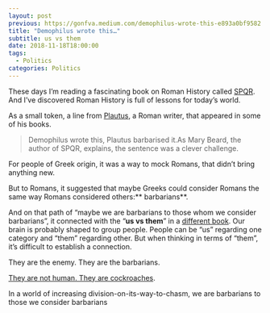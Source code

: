 ```yaml
---
layout: post
previous: https://gonfva.medium.com/demophilus-wrote-this-e893a0bf9582
title: "Demophilus wrote this…"
subtitle: us vs them
date: 2018-11-18T18:00:00
tags:
  - Politics
categories: Politics
---
```


These days I’m reading a fascinating book on Roman History called [SPQR](https://www.goodreads.com/book/show/28789711-spqr). And I’ve discovered Roman History is full of lessons for today’s world.

As a small token, a line from [Plautus](https://en.wikipedia.org/wiki/Plautus), a Roman writer, that appeared in some of his books.

> Demophilus wrote this, Plautus barbarised it.As Mary Beard, the author of SPQR, explains, the sentence was a clever challenge.

For people of Greek origin, it was a way to mock Romans, that didn’t bring anything new.

But to Romans, it suggested that maybe Greeks could consider Romans the same way Romans considered others:** barbarians**.

And on that path of “maybe we are barbarians to those whom we consider barbarians”, it connected with the “**us vs them**” in a [different book](https://www.goodreads.com/book/show/36014145-behave). Our brain is probably shaped to group people. People can be “us” regarding one category and “them” regarding other. But when thinking in terms of “them”, it’s difficult to establish a connection.

They are the enemy. They are the barbarians.

[They are not human. They are cockroaches](https://www.economist.com/middle-east-and-africa/2004/08/19/the-jews-of-africa).

In a world of increasing division-on-its-way-to-chasm, we are barbarians to those we consider barbarians
